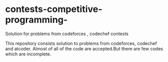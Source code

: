 # contests-competitive-programming-
Solution for problems from codeforces , codechef contests


This repository consists solution to problems from codeforces, codechef and atcoder.
Almost of all of the code are accepted.But there are few codes which are incomplete.
